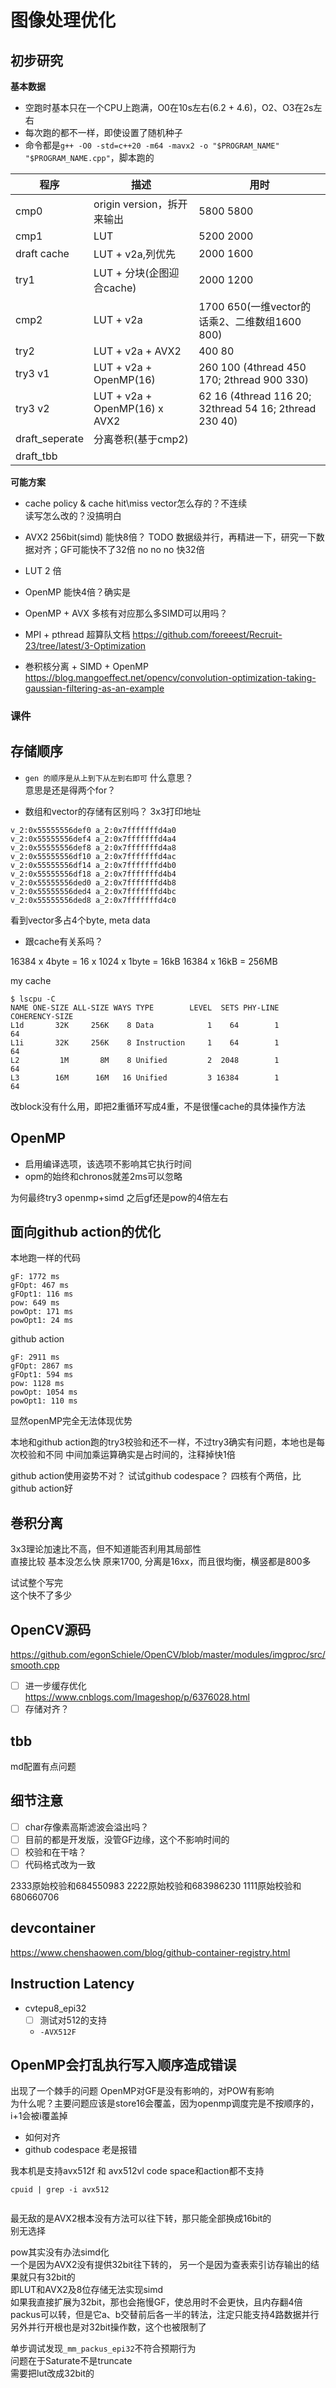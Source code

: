 # 图像处理优化

## 初步研究

**基本数据**

- 空跑时基本只在一个CPU上跑满，O0在10s左右(6.2 + 4.6)，O2、O3在2s左右
- 每次跑的都不一样，即使设置了随机种子
- 命令都是`g++ -O0 -std=c++20 -m64 -mavx2 -o "$PROGRAM_NAME" "$PROGRAM_NAME.cpp"`，脚本跑的


程序      |  描述                | 用时           
--- | ---- | -----
cmp0      | origin version，拆开来输出 | 5800 5800
cmp1      | LUT                    | 5200 2000
draft cache | LUT + v2a,列优先       | 2000 1600
try1      | LUT + 分块(企图迎合cache)| 2000 1200
cmp2      | LUT + v2a              | 1700 650(一维vector的话乘2、二维数组1600 800)
try2      | LUT + v2a + AVX2       | 400 80
try3 v1   | LUT + v2a + OpenMP(16) | 260 100 (4thread 450 170; 2thread 900 330)
try3 v2   | LUT + v2a + OpenMP(16) x AVX2| 62 16 (4thread 116 20; 32thread 54 16; 2thread 230 40)
draft_seperate | 分离巻积(基于cmp2) | 
draft_tbb | 

**可能方案**

- cache policy & cache hit\miss
vector怎么存的？不连续  
读写怎么改的？没搞明白  

- AVX2 256bit(simd)
能快8倍？
TODO 数据级并行，再精进一下，研究一下数据对齐；GF可能快不了32倍
no no no 快32倍

- LUT
2  倍

- OpenMP
能快4倍？确实是  

- OpenMP + AVX
多核有对应那么多SIMD可以用吗？  

- MPI + pthread
超算队文档 https://github.com/foreeest/Recruit-23/tree/latest/3-Optimization

- 巻积核分离 + SIMD + OpenMP
https://blog.mangoeffect.net/opencv/convolution-optimization-taking-gaussian-filtering-as-an-example

### 课件

## 存储顺序

- `gen 的顺序是从上到下从左到右即可` 什么意思？  
意思是还是得两个for？

- 数组和vector的存储有区别吗？
3x3打印地址
```
v_2:0x55555556def0 a_2:0x7fffffffd4a0
v_2:0x55555556def4 a_2:0x7fffffffd4a4
v_2:0x55555556def8 a_2:0x7fffffffd4a8
v_2:0x55555556df10 a_2:0x7fffffffd4ac
v_2:0x55555556df14 a_2:0x7fffffffd4b0
v_2:0x55555556df18 a_2:0x7fffffffd4b4
v_2:0x55555556ded0 a_2:0x7fffffffd4b8
v_2:0x55555556ded4 a_2:0x7fffffffd4bc
v_2:0x55555556ded8 a_2:0x7fffffffd4c0
```
看到vector多占4个byte, meta data  

- 跟cache有关系吗？  

16384 x 4byte = 16 x 1024 x 1byte = 16kB
16384 x 16kB = 256MB

my cache
```shell
$ lscpu -C
NAME ONE-SIZE ALL-SIZE WAYS TYPE        LEVEL  SETS PHY-LINE COHERENCY-SIZE
L1d       32K     256K    8 Data            1    64        1             64
L1i       32K     256K    8 Instruction     1    64        1             64
L2         1M       8M    8 Unified         2  2048        1             64
L3        16M      16M   16 Unified         3 16384        1             64
```

改block没有什么用，即把2重循环写成4重，不是很懂cache的具体操作方法

## OpenMP
- 启用编译选项，该选项不影响其它执行时间
- opm的始终和chronos就差2ms可以忽略

为何最终try3 openmp+simd 之后gf还是pow的4倍左右

## 面向github action的优化
本地跑一样的代码
```
gF: 1772 ms
gFOpt: 467 ms
gFOpt1: 116 ms
pow: 649 ms
powOpt: 171 ms
powOpt1: 24 ms
```
github action
```
gF: 2911 ms
gFOpt: 2867 ms
gFOpt1: 594 ms
pow: 1128 ms
powOpt: 1054 ms
powOpt1: 110 ms
```
显然openMP完全无法体现优势

本地和github action跑的try3校验和还不一样，不过try3确实有问题，本地也是每次校验和不同
中间加乘运算确实是占时间的，注释掉快1倍

github action使用姿势不对？
试试github codespace？ 四核有个两倍，比github action好  

## 巻积分离
3x3理论加速比不高，但不知道能否利用其局部性  
直接比较 基本没怎么快
原来1700, 分离是16xx，而且很均衡，横竖都是800多  

试试整个写完  
这个快不了多少  

## OpenCV源码
https://github.com/egonSchiele/OpenCV/blob/master/modules/imgproc/src/smooth.cpp
- [ ] 进一步缓存优化  
https://www.cnblogs.com/Imageshop/p/6376028.html
- [ ] 存储对齐？

## tbb

md配置有点问题  

## 细节注意

- [ ] char存像素高斯滤波会溢出吗？
- [ ] 目前的都是开发版，没管GF边缘，这个不影响时间的
- [ ] 校验和在干啥？
- [ ] 代码格式改为一致

2333原始校验和684550983
2222原始校验和683986230
1111原始校验和680660706


## devcontainer
https://www.chenshaowen.com/blog/github-container-registry.html  

## Instruction Latency

- cvtepu8_epi32
    - [ ] 测试对512的支持
    - `-AVX512F`

## OpenMP会打乱执行写入顺序造成错误
出现了一个棘手的问题
OpenMP对GF是没有影响的，对POW有影响  
为什么呢？主要问题应该是store16会覆盖，因为openmp调度完是不按顺序的，
i+1会被i覆盖掉  

- 如何对齐
- github codespace 老是报错

我本机是支持avx512f 和 avx512vl
code space和action都不支持
```shell
cpuid | grep -i avx512


```
最无敌的是AVX2根本没有方法可以往下转，那只能全部换成16bit的  
别无选择  

pow其实没有办法simd化   
一个是因为AVX2没有提供32bit往下转的，
另一个是因为查表索引访存输出的结果就只有32bit的   
即LUT和AVX2及8位存储无法实现simd  
如果我直接扩展为32bit，那也会拖慢GF，使总用时不会更快，且内存翻4倍  
packus可以转，但是它a、b交替前后各一半的转法，注定只能支持4路数据并行  
另外并行开根也是对32bit操作数，这个也被限制了  

单步调试发现`_mm_packus_epi32`不符合预期行为   
问题在于Saturate不是truncate   
需要把lut改成32bit的  